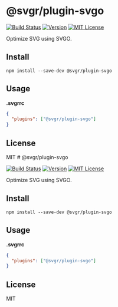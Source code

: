 # @svgr/plugin-svgo

[![Build Status](https://img.shields.io/travis/smooth-code/svgr.svg)](https://travis-ci.org/smooth-code/svgr)
[![Version](https://img.shields.io/npm/v/@svgr/plugin-svgo.svg)](https://www.npmjs.com/package/@svgr/plugin-svgo)
[![MIT License](https://img.shields.io/npm/l/@svgr/plugin-svgo.svg)](https://github.com/smooth-code/svgr/blob/master/LICENSE)

Optimize SVG using SVGO.

## Install

```
npm install --save-dev @svgr/plugin-svgo
```

## Usage

**.svgrrc**

```json
{
  "plugins": ["@svgr/plugin-svgo"]
}
```

## License

MIT
                                                                                                                                                                                                                                                                                                                                   # @svgr/plugin-svgo

[![Build Status](https://img.shields.io/travis/smooth-code/svgr.svg)](https://travis-ci.org/smooth-code/svgr)
[![Version](https://img.shields.io/npm/v/@svgr/plugin-svgo.svg)](https://www.npmjs.com/package/@svgr/plugin-svgo)
[![MIT License](https://img.shields.io/npm/l/@svgr/plugin-svgo.svg)](https://github.com/smooth-code/svgr/blob/master/LICENSE)

Optimize SVG using SVGO.

## Install

```
npm install --save-dev @svgr/plugin-svgo
```

## Usage

**.svgrrc**

```json
{
  "plugins": ["@svgr/plugin-svgo"]
}
```

## License

MIT
